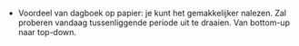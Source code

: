 - Voordeel van dagboek op papier: je kunt het gemakkelijker nalezen. Zal proberen vandaag tussenliggende periode uit te draaien. Van bottom-up naar top-down.